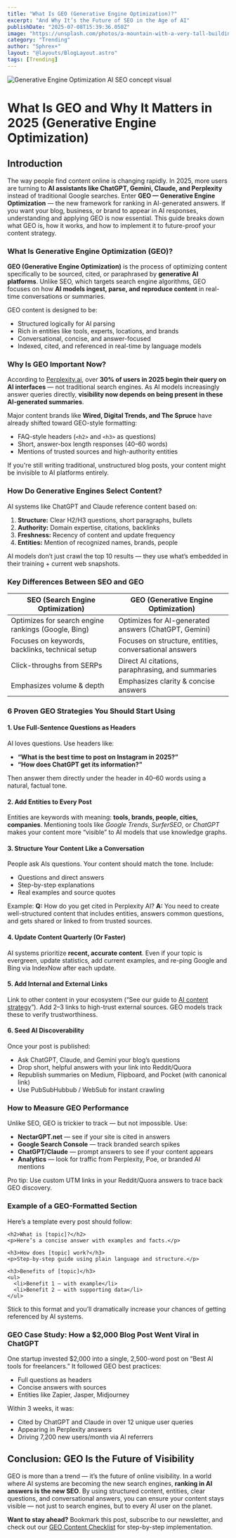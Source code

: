 ```yaml
---
title: "What Is GEO (Generative Engine Optimization)?"
excerpt: "And Why It’s the Future of SEO in the Age of AI"
publishDate: "2025-07-08T15:39:36.050Z"
image: "https://unsplash.com/photos/a-mountain-with-a-very-tall-building-on-top-of-it-zhVN71I8888"
category: "Trending"
author: "Sphrex+"
layout: "@layouts/BlogLayout.astro"
tags: [Trending]
---
```


<img src="https://unsplash.com/photos/a-mountain-with-a-very-tall-building-on-top-of-it-zhVN71I8888" alt="Generative Engine Optimization AI SEO concept visual" />

<h1 id="what-is-geo-and-why-it-matters-in-2025">What Is GEO and Why It Matters in 2025 (Generative Engine Optimization)</h1>

<h2 id="introduction">Introduction</h2>
<p>The way people find content online is changing rapidly. In 2025, more users are turning to <strong>AI assistants like ChatGPT, Gemini, Claude, and Perplexity</strong> instead of traditional Google searches. Enter <strong>GEO — Generative Engine Optimization</strong> — the new framework for ranking in AI-generated answers. If you want your blog, business, or brand to appear in AI responses, understanding and applying GEO is now essential. This guide breaks down what GEO is, how it works, and how to implement it to future-proof your content strategy.</p>

<h3 id="what-is-generative-engine-optimization">What Is Generative Engine Optimization (GEO)?</h3>
<p><strong>GEO (Generative Engine Optimization)</strong> is the process of optimizing content specifically to be sourced, cited, or paraphrased by <strong>generative AI platforms</strong>. Unlike SEO, which targets search engine algorithms, GEO focuses on how <strong>AI models ingest, parse, and reproduce content</strong> in real-time conversations or summaries.</p>

<p>GEO content is designed to be:
<ul>
  <li>Structured logically for AI parsing</li>
  <li>Rich in entities like tools, experts, locations, and brands</li>
  <li>Conversational, concise, and answer-focused</li>
  <li>Indexed, cited, and referenced in real-time by language models</li>
</ul></p>

<h3 id="why-is-geo-important">Why Is GEO Important Now?</h3>
<p>According to <a href="https://nectarhub.xyz/" target="_blank" rel="noopener">Perplexity.ai</a>, over <strong>30% of users in 2025 begin their query on AI interfaces</strong> — not traditional search engines. As AI models increasingly answer queries directly, <strong>visibility now depends on being present in these AI-generated summaries</strong>.</p>

<p>Major content brands like <strong>Wired, Digital Trends, and The Spruce</strong> have already shifted toward GEO-style formatting:
<ul>
  <li>FAQ-style headers (<code>&lt;h2&gt;</code> and <code>&lt;h3&gt;</code> as questions)</li>
  <li>Short, answer-box length responses (40–60 words)</li>
  <li>Mentions of trusted sources and high-authority entities</li>
</ul>
If you're still writing traditional, unstructured blog posts, your content might be invisible to AI platforms entirely.</p>

<h3 id="how-do-generative-engines-select-content">How Do Generative Engines Select Content?</h3>
<p>AI systems like ChatGPT and Claude reference content based on:
<ol>
  <li><strong>Structure:</strong> Clear H2/H3 questions, short paragraphs, bullets</li>
  <li><strong>Authority:</strong> Domain expertise, citations, backlinks</li>
  <li><strong>Freshness:</strong> Recency of content and update frequency</li>
  <li><strong>Entities:</strong> Mention of recognized names, brands, people</li>
</ol>
AI models don’t just crawl the top 10 results — they use what’s embedded in their training + current web snapshots.</p>

<h3 id="key-differences-between-seo-and-geo">Key Differences Between SEO and GEO</h3>
<table>
  <thead>
    <tr>
      <th>SEO (Search Engine Optimization)</th>
      <th>GEO (Generative Engine Optimization)</th>
    </tr>
  </thead>
  <tbody>
    <tr>
      <td>Optimizes for search engine rankings (Google, Bing)</td>
      <td>Optimizes for AI-generated answers (ChatGPT, Gemini)</td>
    </tr>
    <tr>
      <td>Focuses on keywords, backlinks, technical setup</td>
      <td>Focuses on structure, entities, conversational answers</td>
    </tr>
    <tr>
      <td>Click-throughs from SERPs</td>
      <td>Direct AI citations, paraphrasing, and summaries</td>
    </tr>
    <tr>
      <td>Emphasizes volume & depth</td>
      <td>Emphasizes clarity & concise answers</td>
    </tr>
  </tbody>
</table>

<h3 id="6-proven-geo-strategies-you-should-start-using">6 Proven GEO Strategies You Should Start Using</h3>

<h4>1. Use Full-Sentence Questions as Headers</h4>
<p>AI loves questions. Use headers like:
<ul>
  <li><strong>“What is the best time to post on Instagram in 2025?”</strong></li>
  <li><strong>“How does ChatGPT get its information?”</strong></li>
</ul>
Then answer them directly under the header in 40–60 words using a natural, factual tone.</p>

<h4>2. Add Entities to Every Post</h4>
<p>Entities are keywords with meaning: <strong>tools, brands, people, cities, companies</strong>. Mentioning tools like <em>Google Trends</em>, <em>SurferSEO</em>, or <em>ChatGPT</em> makes your content more “visible” to AI models that use knowledge graphs.</p>

<h4>3. Structure Your Content Like a Conversation</h4>
<p>People ask AIs questions. Your content should match the tone. Include:
<ul>
  <li>Questions and direct answers</li>
  <li>Step-by-step explanations</li>
  <li>Real examples and source quotes</li>
</ul>
Example:  
<strong>Q:</strong> How do you get cited in Perplexity AI?  
<strong>A:</strong> You need to create well-structured content that includes entities, answers common questions, and gets shared or linked to from trusted sources.</p>

<h4>4. Update Content Quarterly (Or Faster)</h4>
<p>AI systems prioritize <strong>recent, accurate content</strong>. Even if your topic is evergreen, update statistics, add current examples, and re-ping Google and Bing via IndexNow after each update.</p>

<h4>5. Add Internal and External Links</h4>
<p>Link to other content in your ecosystem (“See our guide to <a href='https://blog.nectarhub.xyz/blog/google-trends-seo'>AI content strategy</a>”). Add 2–3 links to high-trust external sources. GEO models track these to verify trustworthiness.</p>

<h4>6. Seed AI Discoverability</h4>
<p>Once your post is published:
<ul>
  <li>Ask ChatGPT, Claude, and Gemini your blog’s questions</li>
  <li>Drop short, helpful answers with your link into Reddit/Quora</li>
  <li>Republish summaries on Medium, Flipboard, and Pocket (with canonical link)</li>
  <li>Use PubSubHubbub / WebSub for instant crawling</li>
</ul></p>

<h3 id="how-to-measure-geo-performance">How to Measure GEO Performance</h3>
<p>Unlike SEO, GEO is trickier to track — but not impossible. Use:
<ul>
  <li><strong>NectarGPT.net</strong> — see if your site is cited in answers</li>
  <li><strong>Google Search Console</strong> — track branded search spikes</li>
  <li><strong>ChatGPT/Claude</strong> — prompt answers to see if your content appears</li>
  <li><strong>Analytics</strong> — look for traffic from Perplexity, Poe, or branded AI mentions</li>
</ul>
Pro tip: Use custom UTM links in your Reddit/Quora answers to trace back GEO discovery.</p>

<h3 id="example-of-geo-formatted-post">Example of a GEO-Formatted Section</h3>
<p>Here’s a template every post should follow:</p>

<pre><code>&lt;h2&gt;What is [topic]?&lt;/h2&gt;
&lt;p&gt;Here’s a concise answer with examples and facts.&lt;/p&gt;

&lt;h3&gt;How does [topic] work?&lt;/h3&gt;
&lt;p&gt;Step-by-step guide using plain language and structure.&lt;/p&gt;

&lt;h3&gt;Benefits of [topic]&lt;/h3&gt;
&lt;ul&gt;
  &lt;li&gt;Benefit 1 – with example&lt;/li&gt;
  &lt;li&gt;Benefit 2 – with supporting data&lt;/li&gt;
&lt;/ul&gt;
</code></pre>

<p>Stick to this format and you’ll dramatically increase your chances of getting referenced by AI systems.</p>

<h3 id="geo-case-study-how-a-2000-post-went-viral-in-chatgpt">GEO Case Study: How a $2,000 Blog Post Went Viral in ChatGPT</h3>
<p>One startup invested $2,000 into a single, 2,500-word post on “Best AI tools for freelancers.” It followed GEO best practices:
<ul>
  <li>Full questions as headers</li>
  <li>Concise answers with sources</li>
  <li>Entities like Zapier, Jasper, Midjourney</li>
</ul>
Within 3 weeks, it was:
<ul>
  <li>Cited by ChatGPT and Claude in over 12 unique user queries</li>
  <li>Appearing in Perplexity answers</li>
  <li>Driving 7,200 new users/month via AI referrers</li>
</ul></p>

<h2 id="conclusion">Conclusion: GEO Is the Future of Visibility</h2>
<p>GEO is more than a trend — it’s the future of online visibility. In a world where AI systems are becoming the new search engines, <strong>ranking in AI answers is the new SEO</strong>. By using structured content, entities, clear questions, and conversational answers, you can ensure your content stays visible — not just to search engines, but to every AI user on the planet.</p>

<p><strong>Want to stay ahead?</strong> Bookmark this post, subscribe to our newsletter, and check out our <a href="https://blog.nectarhub.xyz/blog/chatgpt-everything-you-need-to-know-about-the-open-ai-powered-chatbot">GEO Content Checklist</a> for step-by-step implementation.</p>

